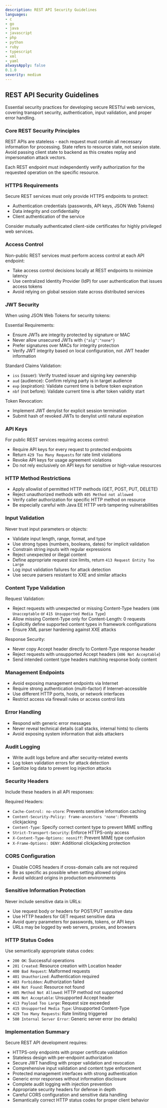 ```yaml
---
description: REST API Security Guidelines
languages:
- c
- go
- java
- javascript
- php
- python
- ruby
- typescript
- xml
- yaml
alwaysApply: false
0.1.0
severity: medium
---
```


## REST API Security Guidelines

Essential security practices for developing secure RESTful web services, covering transport security, authentication, input validation, and proper error handling.

### Core REST Security Principles

REST APIs are stateless - each request must contain all necessary information for processing. State refers to resource state, not session state. Avoid passing client state to backend as this creates replay and impersonation attack vectors.

Each REST endpoint must independently verify authorization for the requested operation on the specific resource.

### HTTPS Requirements

Secure REST services must only provide HTTPS endpoints to protect:
- Authentication credentials (passwords, API keys, JSON Web Tokens)
- Data integrity and confidentiality
- Client authentication of the service

Consider mutually authenticated client-side certificates for highly privileged web services.

### Access Control

Non-public REST services must perform access control at each API endpoint:
- Take access control decisions locally at REST endpoints to minimize latency
- Use centralized Identity Provider (IdP) for user authentication that issues access tokens
- Avoid relying on global session state across distributed services

### JWT Security

When using JSON Web Tokens for security tokens:

Essential Requirements:
- Ensure JWTs are integrity protected by signature or MAC
- Never allow unsecured JWTs with `{"alg":"none"}`
- Prefer signatures over MACs for integrity protection
- Verify JWT integrity based on local configuration, not JWT header information

Standard Claims Validation:
- `iss` (issuer): Verify trusted issuer and signing key ownership
- `aud` (audience): Confirm relying party is in target audience
- `exp` (expiration): Validate current time is before token expiration
- `nbf` (not before): Validate current time is after token validity start

Token Revocation:
- Implement JWT denylist for explicit session termination
- Submit hash of revoked JWTs to denylist until natural expiration

### API Keys

For public REST services requiring access control:
- Require API keys for every request to protected endpoints
- Return `429 Too Many Requests` for rate limit violations
- Revoke API keys for usage agreement violations
- Do not rely exclusively on API keys for sensitive or high-value resources

### HTTP Method Restrictions

- Apply allowlist of permitted HTTP methods (GET, POST, PUT, DELETE)
- Reject unauthorized methods with `405 Method not allowed`
- Verify caller authorization for specific HTTP method on resource
- Be especially careful with Java EE HTTP verb tampering vulnerabilities

### Input Validation

Never trust input parameters or objects:
- Validate input length, range, format, and type
- Use strong types (numbers, booleans, dates) for implicit validation
- Constrain string inputs with regular expressions
- Reject unexpected or illegal content
- Define appropriate request size limits, return `413 Request Entity Too Large`
- Log input validation failures for attack detection
- Use secure parsers resistant to XXE and similar attacks

### Content Type Validation

Request Validation:
- Reject requests with unexpected or missing Content-Type headers (`406 Unacceptable` or `415 Unsupported Media Type`)
- Allow missing Content-Type only for Content-Length: 0 requests
- Explicitly define supported content types in framework configurations
- Ensure XML parser hardening against XXE attacks

Response Security:
- Never copy Accept header directly to Content-Type response header
- Reject requests with unsupported Accept headers (`406 Not Acceptable`)
- Send intended content type headers matching response body content

### Management Endpoints

- Avoid exposing management endpoints via Internet
- Require strong authentication (multi-factor) if Internet-accessible
- Use different HTTP ports, hosts, or network interfaces
- Restrict access via firewall rules or access control lists

### Error Handling

- Respond with generic error messages
- Never reveal technical details (call stacks, internal hints) to clients
- Avoid exposing system information that aids attackers

### Audit Logging

- Write audit logs before and after security-related events
- Log token validation errors for attack detection
- Sanitize log data to prevent log injection attacks

### Security Headers

Include these headers in all API responses:

Required Headers:
- `Cache-Control: no-store`: Prevents sensitive information caching
- `Content-Security-Policy: frame-ancestors 'none'`: Prevents clickjacking
- `Content-Type`: Specify correct content type to prevent MIME sniffing
- `Strict-Transport-Security`: Enforce HTTPS-only access
- `X-Content-Type-Options: nosniff`: Prevent MIME type confusion
- `X-Frame-Options: DENY`: Additional clickjacking protection

### CORS Configuration

- Disable CORS headers if cross-domain calls are not required
- Be as specific as possible when setting allowed origins
- Avoid wildcard origins in production environments

### Sensitive Information Protection

Never include sensitive data in URLs:
- Use request body or headers for POST/PUT sensitive data
- Use HTTP headers for GET request sensitive data
- Avoid query parameters for passwords, tokens, or API keys
- URLs may be logged by web servers, proxies, and browsers

### HTTP Status Codes

Use semantically appropriate status codes:
- `200 OK`: Successful operations
- `201 Created`: Resource creation with Location header
- `400 Bad Request`: Malformed requests
- `401 Unauthorized`: Authentication required
- `403 Forbidden`: Authorization failed
- `404 Not Found`: Resource not found
- `405 Method Not Allowed`: HTTP method not supported
- `406 Not Acceptable`: Unsupported Accept header
- `413 Payload Too Large`: Request size exceeded
- `415 Unsupported Media Type`: Unsupported Content-Type
- `429 Too Many Requests`: Rate limiting triggered
- `500 Internal Server Error`: Generic server error (no details)

### Implementation Summary

Secure REST API development requires:
- HTTPS-only endpoints with proper certificate validation
- Stateless design with per-endpoint authorization
- Secure JWT handling with proper validation and revocation
- Comprehensive input validation and content type enforcement
- Protected management interfaces with strong authentication
- Generic error responses without information disclosure
- Complete audit logging with injection prevention
- Appropriate security headers for defense in depth
- Careful CORS configuration and sensitive data handling
- Semantically correct HTTP status codes for proper client behavior